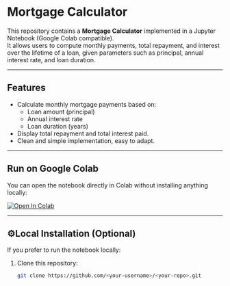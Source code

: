 # Mortgage Calculator

This repository contains a **Mortgage Calculator** implemented in a Jupyter Notebook (Google Colab compatible).  
It allows users to compute monthly payments, total repayment, and interest over the lifetime of a loan, given parameters such as principal, annual interest rate, and loan duration.

---

## Features
- Calculate monthly mortgage payments based on:
  - Loan amount (principal)
  - Annual interest rate
  - Loan duration (years)
- Display total repayment and total interest paid.
- Clean and simple implementation, easy to adapt.

---

## Run on Google Colab
You can open the notebook directly in Colab without installing anything locally:

[![Open In Colab](https://colab.research.google.com/assets/colab-badge.svg)](https://colab.research.google.com/github/<your-username>/<your-repo>/blob/main/Mortgage_calculator.ipynb)

---

## ⚙Local Installation (Optional)
If you prefer to run the notebook locally:

1. Clone this repository:
   ```bash
   git clone https://github.com/<your-username>/<your-repo>.git

